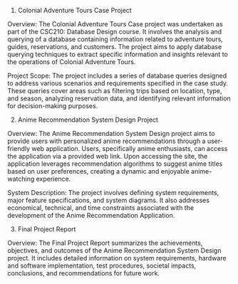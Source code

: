 

1. Colonial Adventure Tours Case Project

Overview:
The Colonial Adventure Tours Case project was undertaken as part of the CSC210: Database Design course. It involves the analysis and querying of a database containing information related to adventure tours, guides, reservations, and customers. The project aims to apply database querying techniques to extract specific information and insights relevant to the operations of Colonial Adventure Tours.

Project Scope:
The project includes a series of database queries designed to address various scenarios and requirements specified in the case study. These queries cover areas such as filtering trips based on location, type, and season, analyzing reservation data, and identifying relevant information for decision-making purposes.

2. Anime Recommendation System Design Project

Overview:
The Anime Recommendation System Design project aims to provide users with personalized anime recommendations through a user-friendly web application. Users, specifically anime enthusiasts, can access the application via a provided web link. Upon accessing the site, the application leverages recommendation algorithms to suggest anime titles based on user preferences, creating a dynamic and enjoyable anime-watching experience.

System Description:
The project involves defining system requirements, major feature specifications, and system diagrams. It also addresses economical, technical, and time constraints associated with the development of the Anime Recommendation Application.

3. Final Project Report

Overview:
The Final Project Report summarizes the achievements, objectives, and outcomes of the Anime Recommendation System Design project. It includes detailed information on system requirements, hardware and software implementation, test procedures, societal impacts, conclusions, and recommendations for future work.

